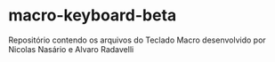 # macro-keyboard-beta
Repositório contendo os arquivos do Teclado Macro desenvolvido por Nicolas Nasário e Alvaro Radavelli
